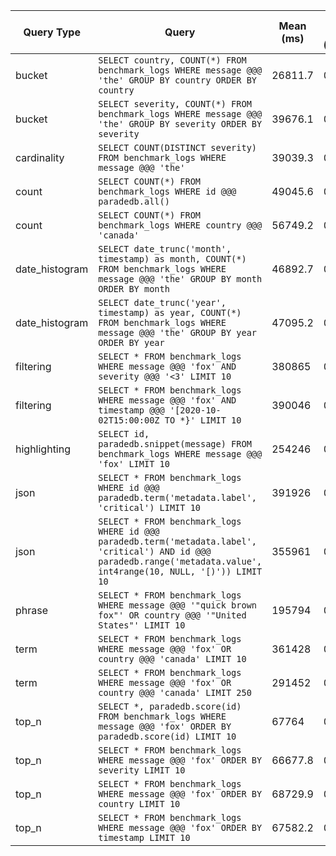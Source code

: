 | Query Type | Query | Mean (ms) | Std Dev (ms) | TPS | Runs | Rows Returned |
|------------|--------|-----------|--------------|-----|------|---------------|
| bucket | `SELECT country, COUNT(*) FROM benchmark_logs WHERE message @@@ 'the' GROUP BY country ORDER BY country` | 26811.7 | 0 | 26.811736 | 1000 | 7 |
| bucket | `SELECT severity, COUNT(*) FROM benchmark_logs WHERE message @@@ 'the' GROUP BY severity ORDER BY severity` | 39676.1 | 0 | 39.676084 | 1000 | 5 |
| cardinality | `SELECT COUNT(DISTINCT severity) FROM benchmark_logs WHERE message @@@ 'the'` | 39039.3 | 0 | 39.039320 | 1000 | 1 |
| count | `SELECT COUNT(*) FROM benchmark_logs WHERE id @@@ paradedb.all()` | 49045.6 | 0 | 49.045573 | 1000 | 1 |
| count | `SELECT COUNT(*) FROM benchmark_logs WHERE country @@@ 'canada'` | 56749.2 | 0 | 56.749180 | 1000 | 1 |
| date_histogram | `SELECT date_trunc('month', timestamp) as month, COUNT(*) FROM benchmark_logs WHERE message @@@ 'the' GROUP BY month ORDER BY month` | 46892.7 | 0 | 46.892658 | 1000 | 24 |
| date_histogram | `SELECT date_trunc('year', timestamp) as year, COUNT(*) FROM benchmark_logs WHERE message @@@ 'the' GROUP BY year ORDER BY year` | 47095.2 | 0 | 47.095170 | 1000 | 2 |
| filtering | `SELECT * FROM benchmark_logs WHERE message @@@ 'fox' AND severity @@@ '<3' LIMIT 10` | 380865 | 0 | 380.865326 | 1000 | 10 |
| filtering | `SELECT * FROM benchmark_logs WHERE message @@@ 'fox' AND timestamp @@@ '[2020-10-02T15:00:00Z TO *}' LIMIT 10` | 390046 | 0 | 390.046025 | 1000 | 10 |
| highlighting | `SELECT id, paradedb.snippet(message) FROM benchmark_logs WHERE message @@@ 'fox' LIMIT 10` | 254246 | 0 | 254.245907 | 1000 | 10 |
| json | `SELECT * FROM benchmark_logs WHERE id @@@ paradedb.term('metadata.label', 'critical') LIMIT 10` | 391926 | 0 | 391.926318 | 1000 | 10 |
| json | `SELECT * FROM benchmark_logs WHERE id @@@ paradedb.term('metadata.label', 'critical') AND id @@@ paradedb.range('metadata.value', int4range(10, NULL, '[)')) LIMIT 10` | 355961 | 0 | 355.960560 | 1000 | 10 |
| phrase | `SELECT * FROM benchmark_logs WHERE message @@@ '"quick brown fox"' OR country @@@ '"United States"' LIMIT 10` | 195794 | 0 | 195.794338 | 1000 | 10 |
| term | `SELECT * FROM benchmark_logs WHERE message @@@ 'fox' OR country @@@ 'canada' LIMIT 10` | 361428 | 0 | 361.428365 | 1000 | 10 |
| term | `SELECT * FROM benchmark_logs WHERE message @@@ 'fox' OR country @@@ 'canada' LIMIT 250` | 291452 | 0 | 291.451721 | 1000 | 250 |
| top_n | `SELECT *, paradedb.score(id) FROM benchmark_logs WHERE message @@@ 'fox' ORDER BY paradedb.score(id) LIMIT 10` | 67764 | 0 | 67.763992 | 1000 | 10 |
| top_n | `SELECT * FROM benchmark_logs WHERE message @@@ 'fox' ORDER BY severity LIMIT 10` | 66677.8 | 0 | 66.677780 | 1000 | 10 |
| top_n | `SELECT * FROM benchmark_logs WHERE message @@@ 'fox' ORDER BY country LIMIT 10` | 68729.9 | 0 | 68.729939 | 1000 | 10 |
| top_n | `SELECT * FROM benchmark_logs WHERE message @@@ 'fox' ORDER BY timestamp LIMIT 10` | 67582.2 | 0 | 67.582180 | 1000 | 10 |
